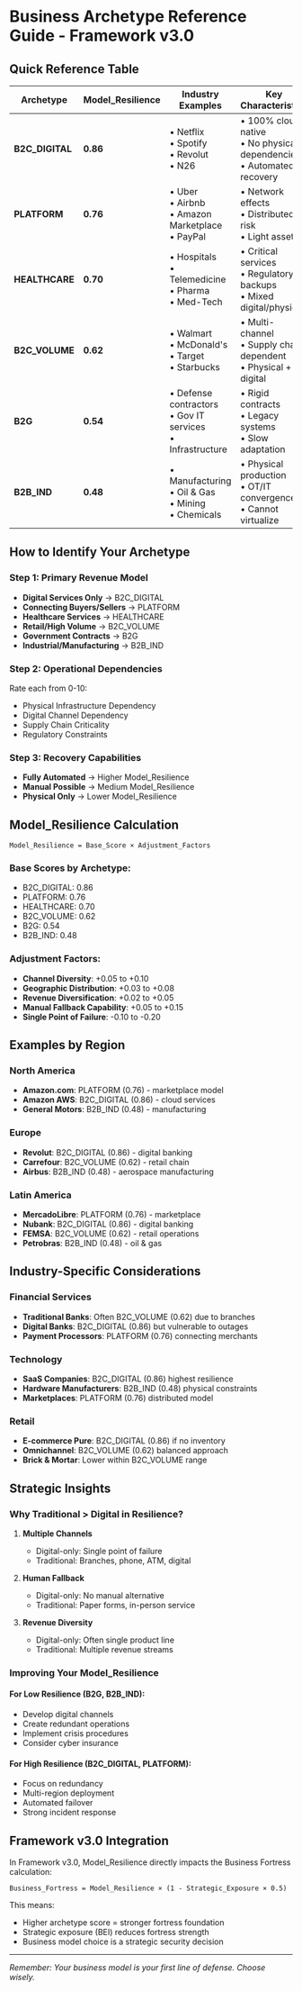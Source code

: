 # Business Archetype Reference Guide - Framework v3.0

## Quick Reference Table

| Archetype | Model_Resilience | Industry Examples | Key Characteristics |
|-----------|------------------|-------------------|---------------------|
| **B2C_DIGITAL** | **0.86** | • Netflix<br>• Spotify<br>• Revolut<br>• N26 | • 100% cloud-native<br>• No physical dependencies<br>• Automated recovery |
| **PLATFORM** | **0.76** | • Uber<br>• Airbnb<br>• Amazon Marketplace<br>• PayPal | • Network effects<br>• Distributed risk<br>• Light assets |
| **HEALTHCARE** | **0.70** | • Hospitals<br>• Telemedicine<br>• Pharma<br>• Med-Tech | • Critical services<br>• Regulatory backups<br>• Mixed digital/physical |
| **B2C_VOLUME** | **0.62** | • Walmart<br>• McDonald's<br>• Target<br>• Starbucks | • Multi-channel<br>• Supply chain dependent<br>• Physical + digital |
| **B2G** | **0.54** | • Defense contractors<br>• Gov IT services<br>• Infrastructure | • Rigid contracts<br>• Legacy systems<br>• Slow adaptation |
| **B2B_IND** | **0.48** | • Manufacturing<br>• Oil & Gas<br>• Mining<br>• Chemicals | • Physical production<br>• OT/IT convergence<br>• Cannot virtualize |

## How to Identify Your Archetype

### Step 1: Primary Revenue Model
- **Digital Services Only** → B2C_DIGITAL
- **Connecting Buyers/Sellers** → PLATFORM
- **Healthcare Services** → HEALTHCARE
- **Retail/High Volume** → B2C_VOLUME
- **Government Contracts** → B2G
- **Industrial/Manufacturing** → B2B_IND

### Step 2: Operational Dependencies
Rate each from 0-10:
- Physical Infrastructure Dependency
- Digital Channel Dependency
- Supply Chain Criticality
- Regulatory Constraints

### Step 3: Recovery Capabilities
- **Fully Automated** → Higher Model_Resilience
- **Manual Possible** → Medium Model_Resilience
- **Physical Only** → Lower Model_Resilience

## Model_Resilience Calculation

```
Model_Resilience = Base_Score × Adjustment_Factors
```

### Base Scores by Archetype:
- B2C_DIGITAL: 0.86
- PLATFORM: 0.76
- HEALTHCARE: 0.70
- B2C_VOLUME: 0.62
- B2G: 0.54
- B2B_IND: 0.48

### Adjustment Factors:
- **Channel Diversity**: +0.05 to +0.10
- **Geographic Distribution**: +0.03 to +0.08
- **Revenue Diversification**: +0.02 to +0.05
- **Manual Fallback Capability**: +0.05 to +0.15
- **Single Point of Failure**: -0.10 to -0.20

## Examples by Region

### North America
- **Amazon.com**: PLATFORM (0.76) - marketplace model
- **Amazon AWS**: B2C_DIGITAL (0.86) - cloud services
- **General Motors**: B2B_IND (0.48) - manufacturing

### Europe
- **Revolut**: B2C_DIGITAL (0.86) - digital banking
- **Carrefour**: B2C_VOLUME (0.62) - retail chain
- **Airbus**: B2B_IND (0.48) - aerospace manufacturing

### Latin America
- **MercadoLibre**: PLATFORM (0.76) - marketplace
- **Nubank**: B2C_DIGITAL (0.86) - digital banking
- **FEMSA**: B2C_VOLUME (0.62) - retail operations
- **Petrobras**: B2B_IND (0.48) - oil & gas

## Industry-Specific Considerations

### Financial Services
- **Traditional Banks**: Often B2C_VOLUME (0.62) due to branches
- **Digital Banks**: B2C_DIGITAL (0.86) but vulnerable to outages
- **Payment Processors**: PLATFORM (0.76) connecting merchants

### Technology
- **SaaS Companies**: B2C_DIGITAL (0.86) highest resilience
- **Hardware Manufacturers**: B2B_IND (0.48) physical constraints
- **Marketplaces**: PLATFORM (0.76) distributed model

### Retail
- **E-commerce Pure**: B2C_DIGITAL (0.86) if no inventory
- **Omnichannel**: B2C_VOLUME (0.62) balanced approach
- **Brick & Mortar**: Lower within B2C_VOLUME range

## Strategic Insights

### Why Traditional > Digital in Resilience?

1. **Multiple Channels**
   - Digital-only: Single point of failure
   - Traditional: Branches, phone, ATM, digital

2. **Human Fallback**
   - Digital-only: No manual alternative
   - Traditional: Paper forms, in-person service

3. **Revenue Diversity**
   - Digital-only: Often single product line
   - Traditional: Multiple revenue streams

### Improving Your Model_Resilience

#### For Low Resilience (B2G, B2B_IND):
- Develop digital channels
- Create redundant operations
- Implement crisis procedures
- Consider cyber insurance

#### For High Resilience (B2C_DIGITAL, PLATFORM):
- Focus on redundancy
- Multi-region deployment
- Automated failover
- Strong incident response

## Framework v3.0 Integration

In Framework v3.0, Model_Resilience directly impacts the Business Fortress calculation:

```
Business_Fortress = Model_Resilience × (1 - Strategic_Exposure × 0.5)
```

This means:
- Higher archetype score = stronger fortress foundation
- Strategic exposure (BEI) reduces fortress strength
- Business model choice is a strategic security decision

---

*Remember: Your business model is your first line of defense. Choose wisely.*